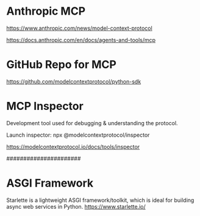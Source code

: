 
Anthropic MCP 
=============
https://www.anthropic.com/news/model-context-protocol

https://docs.anthropic.com/en/docs/agents-and-tools/mcp


GitHub Repo for MCP
===================
https://github.com/modelcontextprotocol/python-sdk

MCP Inspector
=============
Development tool used for debugging & understanding the protocol.

Launch inspector:
npx @modelcontextprotocol/inspector 


https://modelcontextprotocol.io/docs/tools/inspector



######################

ASGI Framework
==============
Starlette is a lightweight ASGI framework/toolkit, which is ideal for building async web services in Python.
https://www.starlette.io/


